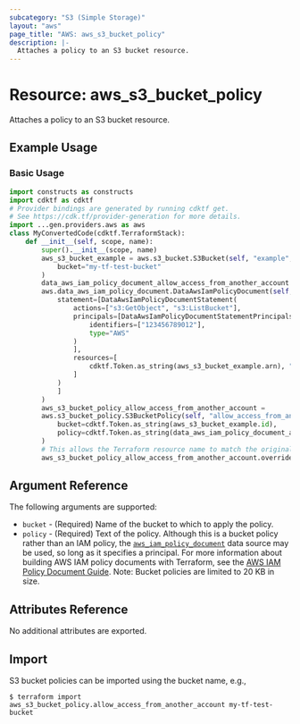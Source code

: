 ```yaml
---
subcategory: "S3 (Simple Storage)"
layout: "aws"
page_title: "AWS: aws_s3_bucket_policy"
description: |-
  Attaches a policy to an S3 bucket resource.
---
```


# Resource: aws_s3_bucket_policy

Attaches a policy to an S3 bucket resource.

## Example Usage

### Basic Usage

```python
import constructs as constructs
import cdktf as cdktf
# Provider bindings are generated by running cdktf get.
# See https://cdk.tf/provider-generation for more details.
import ...gen.providers.aws as aws
class MyConvertedCode(cdktf.TerraformStack):
    def __init__(self, scope, name):
        super().__init__(scope, name)
        aws_s3_bucket_example = aws.s3_bucket.S3Bucket(self, "example",
            bucket="my-tf-test-bucket"
        )
        data_aws_iam_policy_document_allow_access_from_another_account =
        aws.data_aws_iam_policy_document.DataAwsIamPolicyDocument(self, "allow_access_from_another_account",
            statement=[DataAwsIamPolicyDocumentStatement(
                actions=["s3:GetObject", "s3:ListBucket"],
                principals=[DataAwsIamPolicyDocumentStatementPrincipals(
                    identifiers=["123456789012"],
                    type="AWS"
                )
                ],
                resources=[
                    cdktf.Token.as_string(aws_s3_bucket_example.arn), "${" + aws_s3_bucket_example.arn + "}/*"
                ]
            )
            ]
        )
        aws_s3_bucket_policy_allow_access_from_another_account =
        aws.s3_bucket_policy.S3BucketPolicy(self, "allow_access_from_another_account_2",
            bucket=cdktf.Token.as_string(aws_s3_bucket_example.id),
            policy=cdktf.Token.as_string(data_aws_iam_policy_document_allow_access_from_another_account.json)
        )
        # This allows the Terraform resource name to match the original name. You can remove the call if you don't need them to match.
        aws_s3_bucket_policy_allow_access_from_another_account.override_logical_id("allow_access_from_another_account")
```

## Argument Reference

The following arguments are supported:

* `bucket` - (Required) Name of the bucket to which to apply the policy.
* `policy` - (Required) Text of the policy. Although this is a bucket policy rather than an IAM policy, the [`aws_iam_policy_document`](https://registry.terraform.io/providers/hashicorp/aws/latest/docs/data-sources/iam_policy_document) data source may be used, so long as it specifies a principal. For more information about building AWS IAM policy documents with Terraform, see the [AWS IAM Policy Document Guide](https://learn.hashicorp.com/terraform/aws/iam-policy). Note: Bucket policies are limited to 20 KB in size.

## Attributes Reference

No additional attributes are exported.

## Import

S3 bucket policies can be imported using the bucket name, e.g.,

```
$ terraform import aws_s3_bucket_policy.allow_access_from_another_account my-tf-test-bucket
```

<!-- cache-key: cdktf-0.17.0-pre.15 input-a560140d94b025a7d063f941c42064fe03e7688c587da81073fd5b7be898ee81 -->